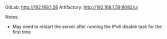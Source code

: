 GitLab: http://192.168.1.58
Artifactory: http://192.168.1.59:8082/ui

Notes:
- May need to restart the server after running the IPv6 disable task for the first time